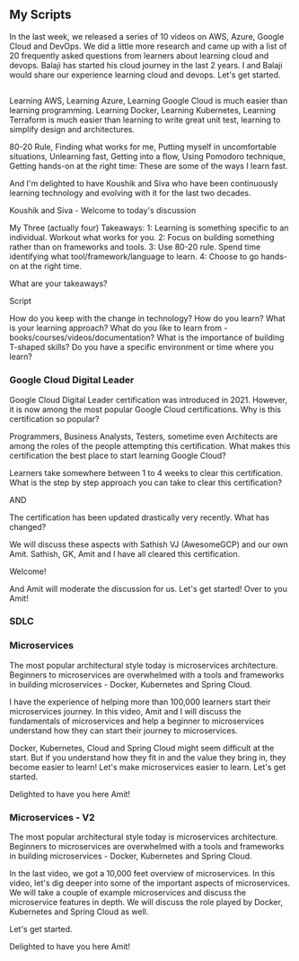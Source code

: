 ## My Scripts

In the last week, we released a series of 10 videos on AWS, Azure, Google Cloud and DevOps. We did a little more research and came up with a list of 20 frequently asked questions from learners about learning cloud and devops. Balaji has started his cloud journey in the last 2 years. I and Balaji would share our experience learning cloud and devops. Let's get started.


## 

Learning AWS, Learning Azure, Learning Google Cloud is much easier than learning programming. Learning Docker, Learning Kubernetes, Learning Terraform is much easier than learning to write great unit test, learning to simplify design and architectures.

80-20 Rule, Finding what works for me, Putting myself in uncomfortable situations, Unlearning fast, Getting into a flow, Using Pomodoro technique, Getting hands-on at the right time: These are some of the ways I learn fast.

And I'm delighted to have Koushik and Siva who have been continuously learning technology and evolving with it for the last two decades.


Koushik and Siva - Welcome to today's discussion

My Three (actually four) Takeaways:
1: Learning is something specific to an individual. Workout what works for you.
2: Focus on building something rather than on frameworks and tools.
3: Use 80-20 rule. Spend time identifying what tool/framework/language to learn. 
4: Choose to go hands-on at the right time. 

What are your takeaways?

Script

How do you keep with the change in technology?
How do you learn?
What is your learning approach?
What do you like to learn from - books/courses/videos/documentation?
What is the importance of building T-shaped skills?
Do you have a specific environment or time where you learn?


### Google Cloud Digital Leader

Google Cloud Digital Leader certification was introduced in 2021. However, it is now among the most popular Google Cloud certifications. Why is this certification so popular?

Programmers, Business Analysts, Testers, sometime even Architects are among the roles of the people attempting this certification. What makes this certification the best place to start learning Google Cloud?

Learners take somewhere between 1 to 4 weeks to clear this certification. What is the step by step approach you can take to clear this certification? 

AND

The certification has been updated drastically very recently. What has changed?


We will discuss these aspects with Sathish VJ (AwesomeGCP) and our own Amit. Sathish, GK, Amit and I have all cleared this certification. 

Welcome!

And Amit will moderate the discussion for us. Let's get started! Over to you Amit!

### SDLC



### Microservices

The most popular architectural style today is microservices architecture. Beginners to microservices are overwhelmed with a tools and frameworks in building microservices - Docker, Kubernetes and Spring Cloud. 

I have the experience of helping more than 100,000 learners start their microservices journey. In this video, Amit and I will discuss the fundamentals of microservices and help a beginner to microservices understand how they can start their journey to microservices. 

Docker, Kubernetes, Cloud and Spring Cloud might seem difficult at the start. But if you understand how they fit in and the value they bring in, they become easier to learn! 
Let's make microservices easier to learn. Let's get started. 

Delighted to have you here Amit!


### Microservices - V2

The most popular architectural style today is microservices architecture. Beginners to microservices are overwhelmed with a tools and frameworks in building microservices - Docker, Kubernetes and Spring Cloud. 

In the last video, we got a 10,000 feet overview of microservices. In this video, let's dig deeper into some of the important aspects of microservices. We will take a couple of example microservices and discuss the microservice features in depth. We will discuss the role played by Docker, Kubernetes and Spring Cloud as well.

Let's get started.

Delighted to have you here Amit!

